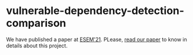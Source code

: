 # vulnerable-dependency-detection-comparison
We have published a paper at [ESEM'21](https://conf.researchr.org/home/esem-2021). PLease, [read our paper](https://nasifimtiazohi.github.io//assets/pdf/esem21.pdf) to know in details about this project. 
